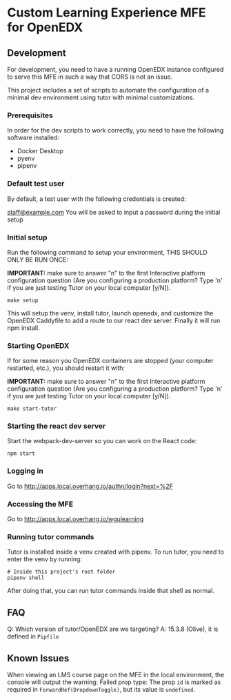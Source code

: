 # Custom Learning Experience MFE for OpenEDX

## Development

For development, you need to have a running OpenEDX instance configured to serve this MFE in such a way that CORS is not an issue.

This project includes a set of scripts to automate the configuration of a minimal dev environment using tutor with minimal customizations.

### Prerequisites

In order for the dev scripts to work correctly, you need to have the following software installed:

- Docker Desktop
- pyenv
- pipenv

### Default test user

By default, a test user with the following credentials is created:

staff@example.com
You will be asked to input a password during the initial setup

### Initial setup

Run the following command to setup your environment, THIS SHOULD ONLY BE RUN ONCE:

**IMPORTANT:** make sure to answer "n" to the first Interactive platform configuration question (Are you configuring a production platform? Type 'n' if you are just testing Tutor on your local computer [y/N]).

```
make setup
```

This will setup the venv, install tutor, launch openedx, and customize the OpenEDX Caddyfile to add a route to our react dev server. Finally it will run npm install.

### Starting OpenEDX

If for some reason you OpenEDX containers are stopped (your computer restarted, etc.), you should restart it with:

**IMPORTANT:** make sure to answer "n" to the first Interactive platform configuration question (Are you configuring a production platform? Type 'n' if you are just testing Tutor on your local computer [y/N]).

```
make start-tutor
```

### Starting the react dev server

Start the webpack-dev-server so you can work on the React code:

```
npm start
```

### Logging in

Go to http://apps.local.overhang.io/authn/login?next=%2F

### Accessing the MFE

Go to http://apps.local.overhang.io/wgulearning

### Running tutor commands

Tutor is installed inside a venv created with pipenv. To run tutor, you need to enter the venv by running:

```
# Inside this project's root folder
pipenv shell
```

After doing that, you can run tutor commands inside that shell as normal.

## FAQ

Q: Which version of tutor/OpenEDX are we targeting?
A: 15.3.8 (Olive), it is defined in `Pipfile`

## Known Issues

When viewing an LMS course page on the MFE in the local environment, the console will output the warning: Failed prop type: The prop `id` is marked as required in `ForwardRef(DropdownToggle)`, but its value is `undefined`.
